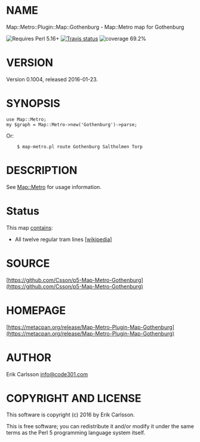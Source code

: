 # NAME

Map::Metro::Plugin::Map::Gothenburg - Map::Metro map for Gothenburg

![Requires Perl 5.16+](https://img.shields.io/badge/perl-5.16+-brightgreen.svg) [![Travis status](https://api.travis-ci.org/Csson/p5-Map-Metro-Gothenburg.svg?branch=master)](https://travis-ci.org/Csson/p5-Map-Metro-Gothenburg) ![coverage 69.2%](https://img.shields.io/badge/coverage-69.2%-red.svg)

# VERSION

Version 0.1004, released 2016-01-23.

# SYNOPSIS

    use Map::Metro;
    my $graph = Map::Metro->new('Gothenburg')->parse;

Or:

        $ map-metro.pl route Gothenburg Saltholmen Torp

# DESCRIPTION

See [Map::Metro](https://metacpan.org/pod/Map::Metro) for usage information.

# Status

This map [contains](https://metacpan.org/pod/Map::Metro::Plugin::Map::Gothenburg::Lines):

- All twelve regular tram lines \[[wikipedia](https://en.wikipedia.org/wiki/Gothenburg_tram_network)\]

# SOURCE

[https://github.com/Csson/p5-Map-Metro-Gothenburg](https://github.com/Csson/p5-Map-Metro-Gothenburg)

# HOMEPAGE

[https://metacpan.org/release/Map-Metro-Plugin-Map-Gothenburg](https://metacpan.org/release/Map-Metro-Plugin-Map-Gothenburg)

# AUTHOR

Erik Carlsson <info@code301.com>

# COPYRIGHT AND LICENSE

This software is copyright (c) 2016 by Erik Carlsson.

This is free software; you can redistribute it and/or modify it under
the same terms as the Perl 5 programming language system itself.
